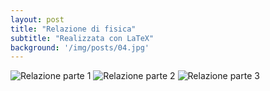 ```yaml
---
layout: post
title: "Relazione di fisica"
subtitle: "Realizzata con LaTeX"
background: '/img/posts/04.jpg'
---
```


![Relazione parte 1](https://i.postimg.cc/50tqDZbW/relazione1.png)
![Relazione parte 2](https://i.postimg.cc/Vvr9knJ7/relazione2.png)
![Relazione parte 3](https://i.postimg.cc/zBPSN0Gb/relazione3.png)